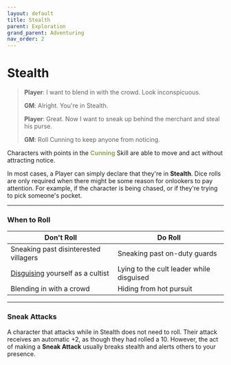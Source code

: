 ```yaml
---
layout: default
title: Stealth
parent: Exploration
grand_parent: Adventuring
nav_order: 2
---
```


# Stealth

> **Player**: I want to blend in with the crowd. Look inconspicuous.
>
> **GM**: Alright. You're in Stealth.
>
> **Player**: Great. Now I want to sneak up behind the merchant and steal his purse.
>
> **GM**: Roll Cunning to keep anyone from noticing.

Characters with points in the **<span style="color: #90a959">Cunning</span>** Skill are able to move and act without attracting notice.

In most cases, a Player can simply declare that they're in **Stealth**. Dice rolls are only required when there might be some reason for onlookers to pay attention. For example, if the character is being chased, or if they're trying to pick someone's pocket.

---

### When to Roll

| Don't Roll                                                           | Do Roll                                  |
| -------------------------------------------------------------------- | ---------------------------------------- |
| Sneaking past disinterested villagers                                | Sneaking past on-duty guards             |
| [Disguising](../../classes/scoundrel/index.md) yourself as a cultist | Lying to the cult leader while disguised |
| Blending in with a crowd                                             | Hiding from hot pursuit                  |

---

### Sneak Attacks

A character that attacks while in Stealth does not need to roll. Their attack receives an automatic +2, as though they had rolled a 10. However, the act of making a **Sneak Attack** usually breaks stealth and alerts others to your presence.

